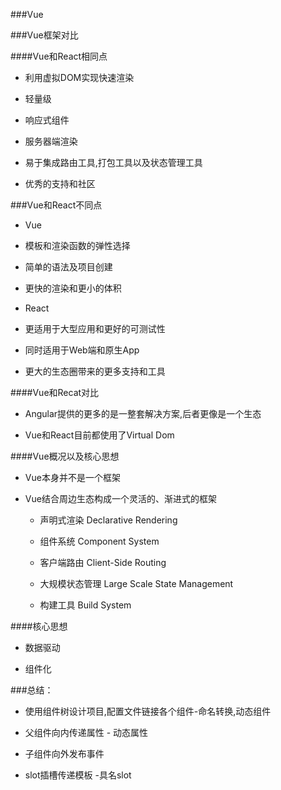 ###Vue

###Vue框架对比

####Vue和React相同点

* 利用虚拟DOM实现快速渲染

* 轻量级

* 响应式组件

* 服务器端渲染

* 易于集成路由工具,打包工具以及状态管理工具

* 优秀的支持和社区

###Vue和React不同点



* Vue

 * 模板和渲染函数的弹性选择

 * 简单的语法及项目创建

 * 更快的渲染和更小的体积


* React

 * 更适用于大型应用和更好的可测试性

 * 同时适用于Web端和原生App

 * 更大的生态圈带来的更多支持和工具




####Vue和Recat对比

* Angular提供的更多的是一整套解决方案,后者更像是一个生态

* Vue和React目前都使用了Virtual Dom




####Vue概况以及核心思想

* Vue本身并不是一个框架

* Vue结合周边生态构成一个灵活的、渐进式的框架
    
   * 声明式渲染 Declarative Rendering
   
   * 组件系统  Component System
   
   * 客户端路由 Client-Side Routing
   
   * 大规模状态管理 Large Scale State Management
   
   * 构建工具 Build System
   
####核心思想
  
 * 数据驱动
  
 * 组件化
  
  
 ###总结：
 
  * 使用组件树设计项目,配置文件链接各个组件-命名转换,动态组件
  
  * 父组件向内传递属性 - 动态属性
  
  * 子组件向外发布事件
  
  * slot插槽传递模板 -具名slot